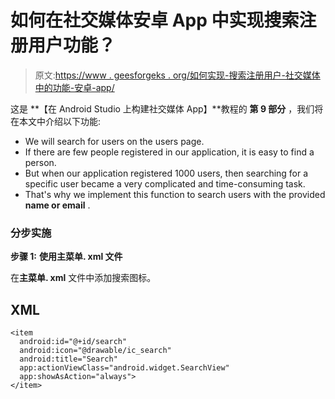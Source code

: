 # 如何在社交媒体安卓 App 中实现搜索注册用户功能？

> 原文:[https://www . geesforgeks . org/如何实现-搜索注册用户-社交媒体中的功能-安卓-app/](https://www.geeksforgeeks.org/how-to-implement-search-for-a-registered-user-functionality-in-social-media-android-app/)

这是 **【在 Android Studio 上构建社交媒体 App】**教程的 **第 9 部分** ，我们将在本文中介绍以下功能:

*   We will search for users on the users page.
*   If there are few people registered in our application, it is easy to find a person.
*   But when our application registered 1000 users, then searching for a specific user became a very complicated and time-consuming task.
*   That's why we implement this function to search users with the provided **name or email** .

### **分步实施**

**步骤 1:** **使用主菜单. xml 文件**

在**主菜单. xml** 文件中添加搜索图标。

## XML

```
<item
  android:id="@+id/search"
  android:icon="@drawable/ic_search"
  android:title="Search"
  app:actionViewClass="android.widget.SearchView"
  app:showAsAction="always">
</item>
```